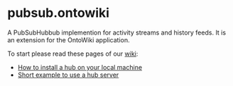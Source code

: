 pubsub.ontowiki
===============

A PubSubHubbub implemention for activity streams and history feeds. It is an extension for the OntoWiki application.

To start please read these pages of our [wiki](https://github.com/AKSW/pubsub.ontowiki/wiki):
* [How to install a hub on your local machine](https://github.com/AKSW/pubsub.ontowiki/wiki/install-PubSubHubbub-hub-server-and-example)
* [Short example to use a hub server](https://github.com/AKSW/pubsub.ontowiki/wiki/pubsubhubbub-hub-example)
